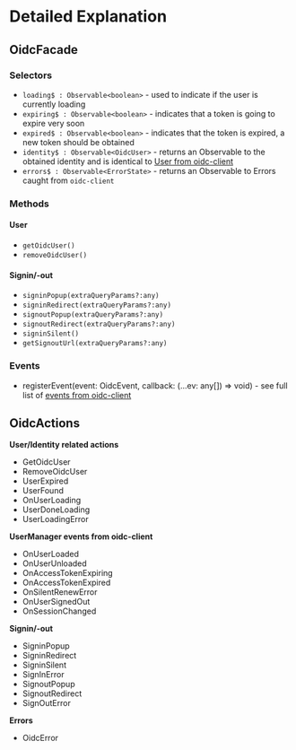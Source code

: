 # Detailed Explanation
## OidcFacade
### Selectors
* `loading$ : Observable<boolean>` - used to indicate if the user is currently loading
* `expiring$ : Observable<boolean>` - indicates that a token is going to expire very soon
* `expired$ : Observable<boolean>` - indicates that the token is expired, a new token should be obtained
* `identity$ : Observable<OidcUser>` - returns an Observable to the obtained identity and is identical to [User from oidc-client][1]
* `errors$ : Observable<ErrorState>` - returns an Observable to Errors caught from `oidc-client`

### Methods
#### User
* `getOidcUser()`
* `removeOidcUser()`

#### Signin/-out
* `signinPopup(extraQueryParams?:any)`
* `signinRedirect(extraQueryParams?:any)`
* `signoutPopup(extraQueryParams?:any)`
* `signoutRedirect(extraQueryParams?:any)`
* `signinSilent()`
* `getSignoutUrl(extraQueryParams?:any)`

### Events
* registerEvent(event: OidcEvent, callback: (...ev: any[]) => void) - see full list of [events from oidc-client][2]

## OidcActions
**User/Identity related actions**
* GetOidcUser
* RemoveOidcUser
* UserExpired
* UserFound
* OnUserLoading
* UserDoneLoading
* UserLoadingError

**UserManager events from oidc-client**
* OnUserLoaded
* OnUserUnloaded
* OnAccessTokenExpiring
* OnAccessTokenExpired
* OnSilentRenewError
* OnUserSignedOut
* OnSessionChanged

**Signin/-out**
* SigninPopup
* SigninRedirect
* SigninSilent
* SignInError
* SignoutPopup
* SignoutRedirect
* SignOutError

**Errors**
* OidcError

[1]: https://github.com/IdentityModel/oidc-client-js/wiki#user
[2]: https://github.com/IdentityModel/oidc-client-js/wiki#events
